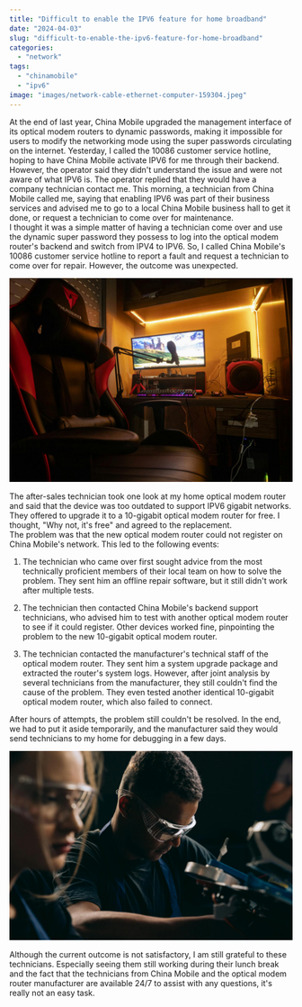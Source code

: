 ```yaml
---
title: "Difficult to enable the IPV6 feature for home broadband"
date: "2024-04-03"
slug: "difficult-to-enable-the-ipv6-feature-for-home-broadband"
categories: 
  - "network"
tags: 
  - "chinamobile"
  - "ipv6"
image: "images/network-cable-ethernet-computer-159304.jpeg"
---
```


At the end of last year, China Mobile upgraded the management interface of its optical modem routers to dynamic passwords, making it impossible for users to modify the networking mode using the super passwords circulating on the internet. Yesterday, I called the 10086 customer service hotline, hoping to have China Mobile activate IPV6 for me through their backend. However, the operator said they didn't understand the issue and were not aware of what IPV6 is. The operator replied that they would have a company technician contact me. This morning, a technician from China Mobile called me, saying that enabling IPV6 was part of their business services and advised me to go to a local China Mobile business hall to get it done, or request a technician to come over for maintenance.  
I thought it was a simple matter of having a technician come over and use the dynamic super password they possess to log into the optical modem router's backend and switch from IPV4 to IPV6. So, I called China Mobile's 10086 customer service hotline to report a fault and request a technician to come over for repair. However, the outcome was unexpected.

![gaming gear in a dark room](images/pexels-photo-6489044.jpeg)

  
The after-sales technician took one look at my home optical modem router and said that the device was too outdated to support IPV6 gigabit networks. They offered to upgrade it to a 10-gigabit optical modem router for free. I thought, "Why not, it's free" and agreed to the replacement.  
The problem was that the new optical modem router could not register on China Mobile's network. This led to the following events:

1. The technician who came over first sought advice from the most technically proficient members of their local team on how to solve the problem. They sent him an offline repair software, but it still didn't work after multiple tests.

3. The technician then contacted China Mobile's backend support technicians, who advised him to test with another optical modem router to see if it could register. Other devices worked fine, pinpointing the problem to the new 10-gigabit optical modem router.

5. The technician contacted the manufacturer's technical staff of the optical modem router. They sent him a system upgrade package and extracted the router's system logs. However, after joint analysis by several technicians from the manufacturer, they still couldn't find the cause of the problem. They even tested another identical 10-gigabit optical modem router, which also failed to connect.  

After hours of attempts, the problem still couldn't be resolved. In the end, we had to put it aside temporarily, and the manufacturer said they would send technicians to my home for debugging in a few days.

![man in blue crew neck t shirt wearing clear protective goggles](images/pexels-photo-9242837.jpeg)

Although the current outcome is not satisfactory, I am still grateful to these technicians. Especially seeing them still working during their lunch break and the fact that the technicians from China Mobile and the optical modem router manufacturer are available 24/7 to assist with any questions, it's really not an easy task.

